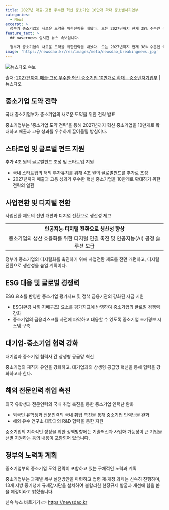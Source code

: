 ```yaml
---
title: 2027년 매출·고용 우수한 혁신 중소기업 10만개 확대 중소벤처기업부
categories:
  - News
excerpt: >
  정부가 중소기업의 새로운 도약을 위한전략을 내놨다. 오는 2027년까지 현재 38% 수준인 국가전략기술분야 …
feature_text: >
  ## navernews 실시간 뉴스 속보입니다.

  정부가 중소기업의 새로운 도약을 위한전략을 내놨다. 오는 2027년까지 현재 38% 수준인 국가전략기술분야 …
image: 'https://newsdao.kr/res/images/meta/newsdao_breakingnews.jpg'
---
```


![뉴스다오 속보](https://newsdao.kr/res/images/meta/newsdao_breakingnews.jpg)

<p>출처: <a href="https://newsdao.kr/3689" rel="dofollow">2027년까지 매출·고용 우수한 혁신 중소기업 10만개로 확대 - 중소벤처기업부</a> | 뉴스다오</p>

<h2 data-ke-size="size26">중소기업 도약 전략</h2>
국내 중소기업부가 중소기업의 새로운 도약을 위한 전략 발표

<p data-ke-size="size16">중소기업부는 '중소기업 도약 전략'을 통해 2027년까지 혁신 중소기업을 10만개로 확대하고 매출과 고용 성과를 우수하게 끌어올릴 방침이다.</p>

<h2 data-ke-size="size26">스타트업 및 글로벌 펀드 지원</h2>
추가 4조 원의 글로벌펀드 조성 및 스타트업 지원

<ul>
  <li>국내 스타트업의 해외 투자유치를 위해 4조 원의 글로벌펀드를 추가로 조성</li>
  <li>2027년까지 매출과 고용 성과가 우수한 혁신 중소기업을 10만개로 확대하기 위한 전략의 일환</li>
</ul>
  
<h2 data-ke-size="size26">사업전환 및 디지털 전환</h2>
사업전환 제도의 전면 개편과 디지털 전환으로 생산성 제고

<table>
  <tr>
    <td style="text-align: center; height: 17px;"><b>인공지능·디지털 전환으로 생산성 향상</b></td>
  </tr>
  <tr>
    <td style="text-align: center; height: 17px;">중소기업의 생산 효율화를 위한 디지털 연결 촉진 및 인공지능(AI) 공정 솔루션 보급</td>
  </tr>
</table>

<p data-ke-size="size16">정부가 중소기업의 디지털화를 촉진하기 위해 사업전환 제도를 전면 개편하고, 디지털 전환으로 생산성을 높일 계획이다.</p>

<h2 data-ke-size="size26">ESG 대응 및 글로벌 경쟁력</h2>
ESG 요소를 반영한 중소기업 평가지표 및 정책 금융기관의 강화된 자금 지원

<ul>
  <li>ESG(환경·사회·지배구조) 요소를 평가지표에 반영하여 중소기업의 글로벌 경쟁력 강화</li>
  <li>중소기업의 금융리스크를 사전에 파악하고 대응할 수 있도록 중소기업 조기경보 시스템 구축</li>
</ul>

<h2 data-ke-size="size26">대기업-중소기업 협력 강화</h2>
대기업과 중소기업 협력사 간 상생형 공급망 혁신

<p data-ke-size="size16">중소기업의 재직자 유인을 강화하고, 대기업과의 상생형 공급망 혁신을 통해 협력을 강화하고자 한다.</p>

<h2 data-ke-size="size26">해외 전문인력 취업 촉진</h2>
외국 유학생과 전문인력의 국내 취업 촉진을 통한 중소기업 인력난 완화

<ul>
  <li>외국인 유학생과 전문인력의 국내 취업 촉진을 통해 중소기업 인력난을 완화</li>
  <li>해외 유수 연구소·대학과의 R&D 협력을 통한 지원</li>
</ul>

<p data-ke-size="size16">중소기업의 지속적인 성장을 위한 정책방향에는 기술혁신과 사업화 가능성이 큰 기업을 선별 지원하는 등의 내용이 포함되어 있습니다.</p>

<h2 data-ke-size="size26">정부의 노력과 계획</h2>
중소기업부의 중소기업 도약 전략이 포함하고 있는 구체적인 노력과 계획

<p data-ke-size="size16">중소기업부는 과제별 세부 실천방안을 마련하고 법령 제·개정 과제는 신속히 진행하며, 13개 지방 중기청에 규제감시단을 설치하여 불합리한 현장규제 발굴과 개선에 힘을 쏟을 예정이라고 밝혔습니다.</p>

<p data-ke-size="size16"></p> 

신속 뉴스 바로가기 👉 <a href="https://newsdao.kr" rel="dofollow">https://newsdao.kr</a>


